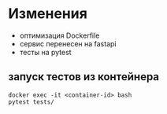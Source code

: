 # Изменения
* оптимизация Dockerfile
* сервис перенесен на fastapi
* тесты на pytest

## запуск тестов из контейнера
    docker exec -it <container-id> bash
    pytest tests/
